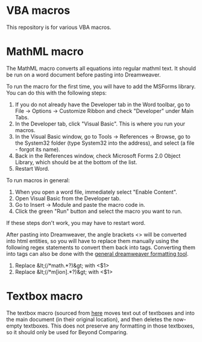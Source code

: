 # VBA macros

This repository is for various VBA macros.

# MathML macro
The MathML macro converts all equations into regular mathml text. It should be run on a word document before pasting into Dreamweaver.

To run the macro for the first time, you will have to add the MSForms library. You can do this with the following steps:
1. If you do not already have the Developer tab in the Word toolbar, go to File -> Options -> Customize Ribbon and check "Developer" under Main Tabs.
2. In the Developer tab, click "Visual Basic". This is where you run your macros.
3. In the Visual Basic window, go to Tools -> References -> Browse, go to the System32 folder (type System32 into the address), and select (a file - forgot its name).
4. Back in the References window, check Microsoft Forms 2.0 Object Library, which should be at the bottom of the list.
5. Restart Word.

To run macros in general:
1. When you open a word file, immediately select "Enable Content".
2. Open Visual Basic from the Developer tab.
3. Go to Insert -> Module and paste the macro code in.
4. Click the green "Run" button and select the macro you want to run.

If these steps don't work, you may have to restart word.

After pasting into Dreamweaver, the angle brackets <> will be converted into html entities, so you will have to replace them manually using the following regex statements to convert them back into tags. Converting them into tags can also be done with the [general dreamweaver formatting tool](https://commwebteam.github.io/gen_dw_format/basic_format.html).
1. Replace &amp;lt;(/&ast;math.&ast;?)&amp;gt; with &lt;$1&gt;
2. Replace &amp;lt;(/&ast;m[ion].&ast;?)&amp;gt; with &lt;$1&gt;

# Textbox macro
The textbox macro (sourced from [here](https://word.tips.net/T001690_Removing_All_Text_Boxes_In_a_Document.html) moves text out of textboxes and into the main document (in their original location), and then deletes the now-empty textboxes. This does not preserve any formatting in those textboxes, so it should only be used for Beyond Comparing.
